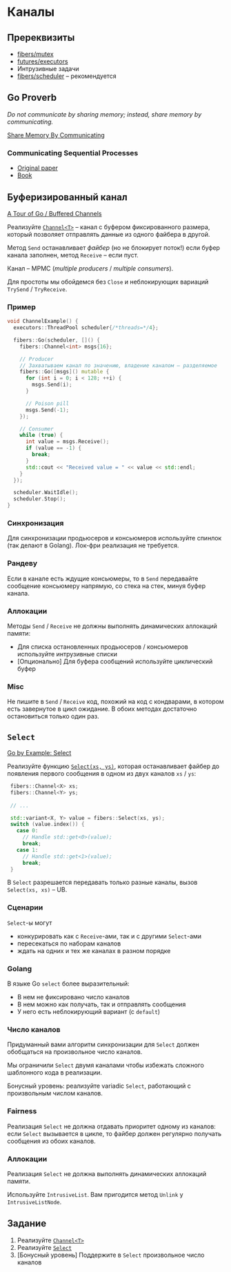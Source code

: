 # Каналы

## Пререквизиты

- [fibers/mutex](/tasks/fibers/mutex)
- [futures/executors](/tasks/futures/executors)
- Интрузивные задачи
- [fibers/scheduler](/tasks/fibers/scheduler) – рекомендуется

## Go Proverb

_Do not communicate by sharing memory; instead, share memory by communicating._

[Share Memory By Communicating](https://blog.golang.org/codelab-share)

### Communicating Sequential Processes

- [Original paper](https://www.cs.cmu.edu/~crary/819-f09/Hoare78.pdf)
- [Book](http://www.usingcsp.com/cspbook.pdf)


## Буферизированный канал

[A Tour of Go / Buffered Channels](https://tour.golang.org/concurrency/3)

Реализуйте [`Channel<T>`](exe/fibers/sync/channel.hpp) – канал с буфером фиксированного размера, который позволяет отправлять данные из одного файбера в другой.

Метод `Send` останавливает _файбер_ (но не блокирует поток!) если буфер канала заполнен, метод `Receive` – если пуст.

Канал – MPMC (_multiple producers_ / _multiple consumers_).

Для простоты мы обойдемся без `Close` и неблокирующих вариаций `TrySend` / `TryReceive`.

### Пример

```cpp
void ChannelExample() {
  executors::ThreadPool scheduler{/*threads=*/4};

  fibers::Go(scheduler, []() {
    fibers::Channel<int> msgs{16};

    // Producer
    // Захватываем канал по значению, владение каналом – разделяемое
    fibers::Go([msgs]() mutable {
      for (int i = 0; i < 128; ++i) {
        msgs.Send(i);
      }

      // Poison pill
      msgs.Send(-1);
    });

    // Consumer
    while (true) {
      int value = msgs.Receive();
      if (value == -1) {
        break;
      }
      std::cout << "Received value = " << value << std::endl;
    }
  });

  scheduler.WaitIdle();
  scheduler.Stop();
}
```

### Синхронизация

Для синхронизации продьюсеров и консьюмеров используйте спинлок (так делают в Golang). Лок-фри реализация не требуется.

### Рандеву

Если в канале есть ждущие консьюмеры, то в `Send` передавайте сообщение консьюмеру напрямую, со стека на стек, минуя буфер канала.

### Аллокации

Методы `Send` / `Receive` не должны выполнять динамических аллокаций памяти:

- Для списка остановленных продьюсеров / консьюмеров используйте интрузивные списки
- [Опционально] Для буфера сообщений используйте циклический буфер

### Misc

Не пишите в `Send` / `Receive` код, похожий на код с кондварами, в котором есть завернутое в цикл ожидание. В обоих методах достаточно остановиться только один раз.

## `Select`

[Go by Example: Select](https://gobyexample.com/select)

Реализуйте функцию [`Select(xs, ys)`](exe/fibers/sync/select.hpp), которая останавливает файбер до появления первого сообщения в одном из двух каналов `xs` / `ys`:

```cpp
 fibers::Channel<X> xs;
 fibers::Channel<Y> ys;
 
 // ...

 std::variant<X, Y> value = fibers::Select(xs, ys);
 switch (value.index()) {
   case 0:
     // Handle std::get<0>(value);
     break;
   case 1:
     // Handle std::get<1>(value);
     break;
 }
```

В `Select` разрешается передавать только разные каналы, вызов `Select(xs, xs)` – UB.

### Сценарии

`Select`-ы могут
- конкурировать как с `Receive`-ами, так и с другими `Select`-ами
- пересекаться по наборам каналов
- ждать на одних и тех же каналах в разном порядке

### Golang

В языке Go `select` более выразительный:
- В нем не фиксировано число каналов
- В нем можно как получать, так и отправлять сообщения
- У него есть неблокирующий вариант (с `default`)

### Число каналов

Придуманный вами алгоритм синхронизации для `Select` должен обобщаться на произвольное число каналов.

Мы ограничили `Select` двумя каналами чтобы избежать сложного шаблонного кода в реализации.

Бонусный уровень: реализуйте variadic `Select`, работающий с произвольным числом каналов.

### Fairness

Реализация `Select` не должна отдавать приоритет одному из каналов: если `Select` вызывается в цикле, то файбер должен регулярно получать сообщения из обоих каналов.

### Аллокации

Реализация `Select` не должна выполнять динамических аллокаций памяти.

Используйте `IntrusiveList`. Вам пригодится метод `Unlink` у `IntrusiveListNode`.

## Задание

1) Реализуйте [`Channel<T>`](exe/fibers/sync/channel.hpp)
2) Реализуйте [`Select`](exe/fibers/sync/select.hpp)
3) [Бонусный уровень] Поддержите в `Select` произвольное число каналов
